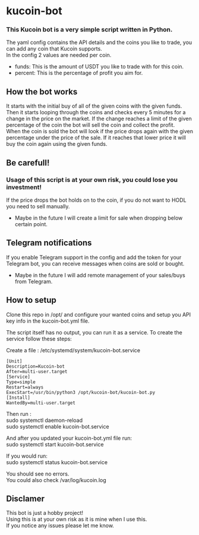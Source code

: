 # kucoin-bot
### This Kucoin bot is a very simple script written in Python.

The yaml config contains the API details and the coins you like to trade, you can add any coin that Kucoin supports.  
In the config 2 values are needed per coin.   
- funds: This is the amount of USDT you like to trade with for this coin.  
- percent: This is the percentage of profit you aim for.  

## How the bot works
It starts with the initial buy of all of the given coins with the given funds.   
Then it starts looping through the coins and checks every 5 minutes for a change in the price on the market. If the change reaches a limit of the given percentage of the coin the bot will sell the coin and collect the profit.   
When the coin is sold the bot will look if the price drops again with the given percentage under the price of the sale. If it reaches that lower price it will buy the coin again using the given funds.  

## Be carefull!
### Usage of this script is at your own risk, you could lose you investment!
If the price drops the bot holds on to the coin, if you do not want to HODL you need to sell manually.  
- Maybe in the future I will create a limit for sale when dropping below certain point.

## Telegram notifications
If you enable Telegram support in the config and add the token for your Telegram bot, you can receive messages when coins are sold or bought.   
- Maybe in the future I will add remote management of your sales/buys from Telegram.

## How to setup
Clone this repo in /opt/ and configure your wanted coins and setup you API key info in the kucoin-bot.yml file.

The script itself has no output, you can run it as a service. To create the service follow these steps:

Create a file : /etc/systemd/system/kucoin-bot.service

```
[Unit]
Description=Kucoin-bot
After=multi-user.target
[Service]
Type=simple
Restart=always
ExecStart=/usr/bin/python3 /opt/kucoin-bot/kucoin-bot.py
[Install]
WantedBy=multi-user.target
```
 Then run :  
 sudo systemctl daemon-reload  
 sudo systemctl enable kucoin-bot.service  
   
 And after you updated your kucoin-bot.yml file run:  
 sudo systemctl start kucoin-bot.service  
  
 If you would run:  
 sudo systemctl status kucoin-bot.service  
  
 You should see no errors.  
 You could also check /var/log/kucoin.log   
  
## Disclamer
 This bot is just a hobby project!  
 Using this is at your own risk as it is mine when I use this.   
 If you notice any issues please let me know.   